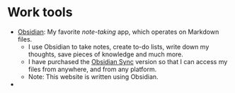 # Work tools
- [Obsidian](https://obsidian.md/): My favorite *note-taking* app, which operates on Markdown files. 
	- I use Obsidian to take notes, create to-do lists, write down my thoughts, save pieces of knowledge and much more. 
	- I have purchased the [Obsidian Sync](https://obsidian.md/sync) version so that I can access my files from anywhere, and from any platform.   
	- Note: This website is written using Obsidian. 
- 